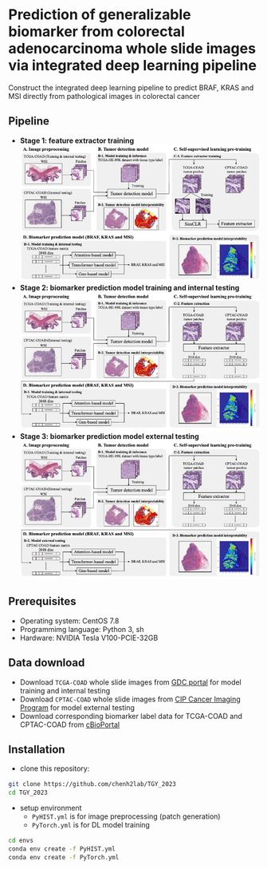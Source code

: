 # Prediction of generalizable biomarker from colorectal adenocarcinoma whole slide images via integrated deep learning pipeline
Construct the integrated deep learning pipeline to predict BRAF, KRAS and MSI directly from pathological images in colorectal cancer
## Pipeline
* **Stage 1: feature extractor training**
![Pipeline](./imgs/pipeline_1.jpg)
* **Stage 2: biomarker prediction model training and internal testing**
![Pipeline](./imgs/pipeline_2.jpg)
* **Stage 3: biomarker prediction model external testing**
![Pipeline](./imgs/pipeline_3.jpg)
## Prerequisites
* Operating system: CentOS 7.8
* Programmimg language: Python 3, sh
* Hardware: NVIDIA Tesla V100-PCIE-32GB
## Data download
* Download `TCGA-COAD` whole slide images from [GDC portal](https://portal.gdc.cancer.gov) for model training and internal testing
* Download `CPTAC-COAD` whole slide images from [CIP Cancer Imaging Program](https://www.cancerimagingarchive.net/collection/cptac-coad/) for model external testing
* Download corresponding biomarker label data for TCGA-COAD and CPTAC-COAD from [cBioPortal](https://www.cbioportal.org)
## Installation
* clone this repository:
```bash
git clone https://github.com/chenh2lab/TGY_2023
cd TGY_2023
```
* setup environment
  * `PyHIST.yml` is for image preprocessing (patch generation)
  * `PyTorch.yml` is for DL model training
```bash
cd envs
conda env create -f PyHIST.yml
conda env create -f PyTorch.yml
```

